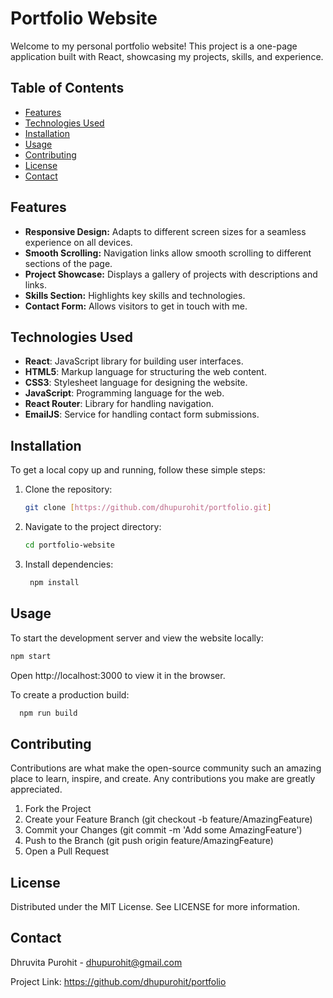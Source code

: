 # Portfolio Website

Welcome to my personal portfolio website! This project is a one-page application built with React, showcasing my projects, skills, and experience.

## Table of Contents
<!--- [Demo](#demo)-->
- [Features](#features)
- [Technologies Used](#technologies-used)
- [Installation](#installation)
- [Usage](#usage)
- [Contributing](#contributing)
- [License](#license)
- [Contact](#contact)

<!--## Demo

You can check out the live demo of the website [here](https://your-website-link.com).-->

## Features

- **Responsive Design:** Adapts to different screen sizes for a seamless experience on all devices.
- **Smooth Scrolling:** Navigation links allow smooth scrolling to different sections of the page.
- **Project Showcase:** Displays a gallery of projects with descriptions and links.
- **Skills Section:** Highlights key skills and technologies.
- **Contact Form:** Allows visitors to get in touch with me.

## Technologies Used

- **React**: JavaScript library for building user interfaces.
- **HTML5**: Markup language for structuring the web content.
- **CSS3**: Stylesheet language for designing the website.
- **JavaScript**: Programming language for the web.
- **React Router**: Library for handling navigation.
- **EmailJS**: Service for handling contact form submissions.

## Installation

To get a local copy up and running, follow these simple steps:

1. Clone the repository:
   ```sh
   git clone [https://github.com/dhupurohit/portfolio.git]
2. Navigate to the project directory:
   ```sh
   cd portfolio-website
3. Install dependencies:
   ```sh
    npm install

## Usage
To start the development server and view the website locally:
   ```sh
   npm start
   ```

Open http://localhost:3000 to view it in the browser.

To create a production build:
   ```sh
     npm run build
   ```

## Contributing
Contributions are what make the open-source community such an amazing place to learn, inspire, and create. Any contributions you make are greatly appreciated.

1. Fork the Project
2. Create your Feature Branch (git checkout -b feature/AmazingFeature)
3. Commit your Changes (git commit -m 'Add some AmazingFeature')
4. Push to the Branch (git push origin feature/AmazingFeature)
5. Open a Pull Request
   
## License
   Distributed under the MIT License. See LICENSE for more information.

## Contact
Dhruvita Purohit - dhupurohit@gmail.com

Project Link: https://github.com/dhupurohit/portfolio
